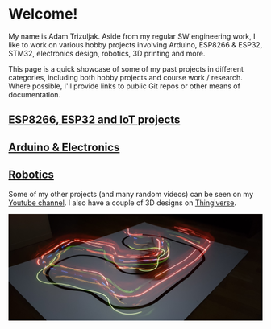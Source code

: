 # Welcome!

My name is Adam Trizuljak. Aside from my regular SW engineering work, I like to work on various hobby projects involving Arduino, ESP8266 & ESP32, STM32, electronics design, robotics, 3D printing and more. 

This page is a quick showcase of some of my past projects in different categories, including both hobby projects and course work / research. Where possible, I'll provide links to public Git repos or other means of documentation.

## [ESP8266, ESP32 and IoT projects](iot.md)

## [Arduino & Electronics](embedded.md)

## [Robotics](robotics.md)

Some of my other projects (and many random videos) can be seen on my [Youtube channel](https://www.youtube.com/user/3zuli/videos). I also have a couple of 3D designs on [Thingiverse](https://www.thingiverse.com/3zuli/designs).

![Line followin'](img/title.jpg)

